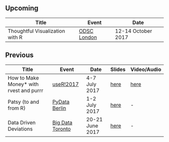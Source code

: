 ## Upcoming

| Title  | Event | Date | 
|---|---|---|
| Thoughtful Visualization with R | [ODSC London](https://www.odsc.com/london) | 12-14 October 2017 |

## Previous 

| Title  | Event | Date | Slides | Video/Audio |
|---|---|---|---|---|
| How to Make Money* with rvest and purrr | [useR!2017](https://user2017.brussels/) | 4-7 July 2017 | [here](https://speakerdeck.com/maxhumber/webscraping-with-rvest-and-purrr) | [here](https://channel9.msdn.com/events/useR-international-R-User-conferences/useR-International-R-User-2017-Conference/Scraping-data-with-rvest-and-purrr?term=max%20humber)
| Patsy (to and from R) | [PyData Berlin](https://pydata.org/berlin2017/) | 1-2 July 2017 | [here](https://speakerdeck.com/maxhumber/patsy-pydata-berlin) | - |
| Data Driven Deviations | [Big Data Toronto](http://www.bigdata-toronto.com/) | 20-21 June 2017 | [here](https://speakerdeck.com/maxhumber/data-driven-deviations) | - |
 
